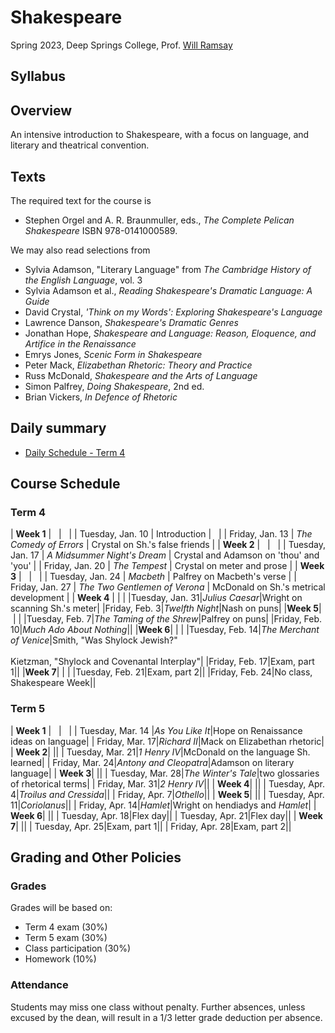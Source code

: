 # Shakespeare

Spring 2023, Deep Springs College, Prof. [Will Ramsay](https://willramsay.github.io)

## Syllabus

## Overview

An intensive introduction to Shakespeare, with a focus on language, and literary and theatrical convention.

## Texts

The required text for the course is
* Stephen Orgel and A. R. Braunmuller, eds., *The Complete Pelican Shakespeare* ISBN 978-0141000589.

We may also read selections from
* Sylvia Adamson, "Literary Language" from *The Cambridge History of the English Language*, vol. 3
* Sylvia Adamson et al., *Reading Shakespeare's Dramatic Language: A Guide*
* David Crystal, *'Think on my Words': Exploring Shakespeare's Language*
* Lawrence Danson, *Shakespeare's Dramatic Genres*
* Jonathan Hope, *Shakespeare and Language: Reason, Eloquence, and Artifice in the Renaissance* 
* Emrys Jones, *Scenic Form in Shakespeare*
* Peter Mack, *Elizabethan Rhetoric: Theory and Practice*
* Russ McDonald, *Shakespeare and the Arts of Language* 
* Simon Palfrey, *Doing Shakespeare*, 2nd ed.
* Brian Vickers, *In Defence of Rhetoric* 

## Daily summary

* [Daily Schedule - Term 4](./daily_schedule-term_4.html)

## Course Schedule

### Term 4

| **Week 1** | &nbsp; | &nbsp; |
| Tuesday, Jan. 10 | Introduction | &nbsp; |
| Friday, Jan. 13 | *The Comedy of Errors* | Crystal on Sh.'s false friends |
| **Week 2** | &nbsp; | &nbsp; |
| Tuesday, Jan. 17 | *A Midsummer Night's Dream* | Crystal and Adamson on 'thou' and 'you' |
| Friday, Jan. 20 | *The Tempest* | Crystal on meter and prose |
| **Week 3** | &nbsp; | &nbsp; |
| Tuesday, Jan. 24 | *Macbeth* | Palfrey on Macbeth's verse |
| Friday, Jan. 27 | *The Two Gentlemen of Verona* | McDonald on Sh.'s metrical development |
| **Week 4** |&nbsp;|&nbsp;|
|Tuesday, Jan. 31|*Julius Caesar*|Wright on scanning Sh.'s meter|
|Friday, Feb. 3|*Twelfth Night*|Nash on puns|
|**Week 5**|&nbsp;|&nbsp;|
|Tuesday, Feb. 7|*The Taming of the Shrew*|Palfrey on puns|
|Friday, Feb. 10|*Much Ado About Nothing*||
|**Week 6**|&nbsp;|&nbsp;|
|Tuesday, Feb. 14|*The Merchant of Venice*|Smith, "Was Shylock Jewish?" <br> <br> Kietzman, "Shylock and Covenantal Interplay"|
|Friday, Feb. 17|Exam, part 1||
|**Week 7**|&nbsp;|&nbsp;|
|Tuesday, Feb. 21|Exam, part 2||
|Friday, Feb. 24|No class, Shakespeare Week||

### Term 5

| **Week 1** | &nbsp; | &nbsp; |
| Tuesday, Mar. 14 |*As You Like It*|Hope on Renaissance ideas on language|
| Friday, Mar. 17|*Richard II*|Mack on Elizabethan rhetoric|
| **Week 2**|&nbsp;||
| Tuesday, Mar. 21|*1 Henry IV*|McDonald on the language Sh. learned|
| Friday, Mar. 24|*Antony and Cleopatra*|Adamson on literary language|
| **Week 3**|&nbsp;||
| Tuesday, Mar. 28|*The Winter's Tale*|two glossaries of rhetorical terms|
| Friday, Mar. 31|*2 Henry IV*||
| **Week 4**|&nbsp;||
| Tuesday, Apr. 4|*Troilus and Cressida*||
| Friday, Apr. 7|*Othello*||
| **Week 5**|&nbsp;||
| Tuesday, Apr. 11|*Coriolanus*||
| Friday, Apr. 14|*Hamlet*|Wright on hendiadys and *Hamlet*|
| **Week 6**|&nbsp;||
| Tuesday, Apr. 18|Flex day||
| Tuesday, Apr. 21|Flex day||
| **Week 7**|&nbsp;||
| Tuesday, Apr. 25|Exam, part 1||
| Friday, Apr. 28|Exam, part 2||

## Grading and Other Policies

### Grades
Grades will be based on:
* Term 4 exam (30%)
* Term 5 exam (30%)
* Class participation (30%)
* Homework (10%)

### Attendance 
Students may miss one class without penalty. Further absences, unless excused by the dean, will result in a 1/3 letter grade deduction per absence.
